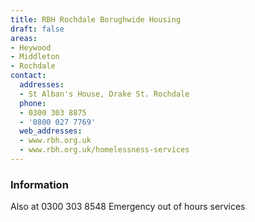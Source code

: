 ```yaml
---
title: RBH Rochdale Borughwide Housing
draft: false
areas:
- Heywood
- Middleton
- Rochdale
contact:
  addresses:
  - St Alban's House, Drake St. Rochdale
  phone:
  - 0300 303 8875
  - '0800 027 7769'
  web_addresses:
  - www.rbh.org.uk
  - www.rbh.org.uk/homelessness-services
---
```


### Information
Also at 0300 303 8548
Emergency out of hours services

